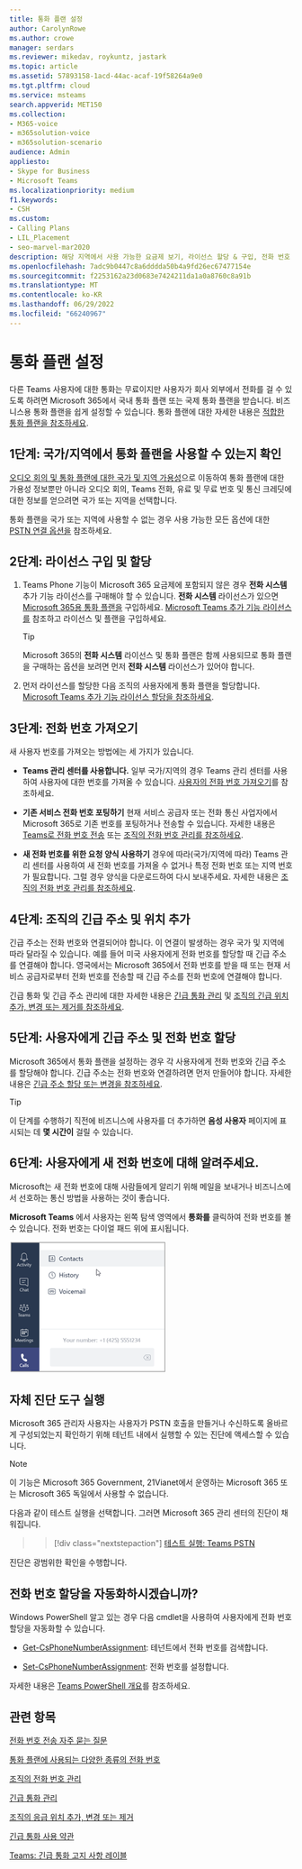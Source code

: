 ```yaml
---
title: 통화 플랜 설정
author: CarolynRowe
ms.author: crowe
manager: serdars
ms.reviewer: mikedav, roykuntz, jastark
ms.topic: article
ms.assetid: 57893158-1acd-44ac-acaf-19f58264a9e0
ms.tgt.pltfrm: cloud
ms.service: msteams
search.appverid: MET150
ms.collection:
- M365-voice
- m365solution-voice
- m365solution-scenario
audience: Admin
appliesto:
- Skype for Business
- Microsoft Teams
ms.localizationpriority: medium
f1.keywords:
- CSH
ms.custom:
- Calling Plans
- LIL_Placement
- seo-marvel-mar2020
description: 해당 지역에서 사용 가능한 요금제 보기, 라이선스 할당 & 구입, 전화 번호 가져오기, 위치 & 긴급 주소 추가 등 통화 플랜을 설정하는 방법을 알아봅니다.
ms.openlocfilehash: 7adc9b0447c8a6dddda50b4a9fd26ec67477154e
ms.sourcegitcommit: f2253162a23d0683e7424211da1a0a8760c8a91b
ms.translationtype: MT
ms.contentlocale: ko-KR
ms.lasthandoff: 06/29/2022
ms.locfileid: "66240967"
---
```

# <a name="set-up-calling-plans"></a>통화 플랜 설정

다른 Teams 사용자에 대한 통화는 무료이지만 사용자가 회사 외부에서 전화를 걸 수 있도록 하려면 Microsoft 365에서 국내 통화 플랜 또는 국제 통화 플랜을 받습니다. 비즈니스용 통화 플랜을 쉽게 설정할 수 있습니다.  통화 플랜에 대한 자세한 내용은 [적합한 통화 플랜을 참조하세요](calling-plan-landing-page.md).

## <a name="step-1-find-out-if-calling-plans-are-available-in-your-countryregion"></a>1단계: 국가/지역에서 통화 플랜을 사용할 수 있는지 확인
[오디오 회의 및 통화 플랜에 대한 국가 및 지역 가용성](country-and-region-availability-for-audio-conferencing-and-calling-plans/country-and-region-availability-for-audio-conferencing-and-calling-plans.md)으로 이동하여 통화 플랜에 대한 가용성 정보뿐만 아니라 오디오 회의, Teams 전화, 유료 및 무료 번호 및 통신 크레딧에 대한 정보를 얻으려면 국가 또는 지역을 선택합니다.

통화 플랜을 국가 또는 지역에 사용할 수 없는 경우 사용 가능한 모든 옵션에 대한 [PSTN 연결 옵션을](pstn-connectivity.md) 참조하세요.
  
## <a name="step-2-buy-and-assign-licenses"></a>2단계: 라이선스 구입 및 할당
1. Teams Phone 기능이 Microsoft 365 요금제에 포함되지 않은 경우 **전화 시스템** 추가 기능 라이선스를 구매해야 할 수 있습니다. **전화 시스템** 라이선스가 있으면 [Microsoft 365용 통화 플랜을](calling-plans-for-office-365.md) 구입하세요. [Microsoft Teams 추가 기능 라이선스를](./teams-add-on-licensing/microsoft-teams-add-on-licensing.md) 참조하고 라이선스 및 플랜을 구입하세요. 
    
    > [!TIP]
    > Microsoft 365의 **전화 시스템** 라이선스 및 통화 플랜은 함께 사용되므로 통화 플랜을 구매하는 옵션을 보려면 먼저 **전화 시스템** 라이선스가 있어야 합니다.
  
2. 먼저 라이선스를 할당한 다음 조직의 사용자에게 통화 플랜을 할당합니다. [Microsoft Teams 추가 기능 라이선스 할당을 참조하세요](./teams-add-on-licensing/assign-teams-add-on-licenses.md).
    
## <a name="step-3-get-phone-numbers"></a>3단계: 전화 번호 가져오기
새 사용자 번호를 가져오는 방법에는 세 가지가 있습니다.

- **Teams 관리 센터를 사용합니다.** 일부 국가/지역의 경우 Teams 관리 센터를 사용하여 사용자에 대한 번호를 가져올 수 있습니다. [사용자의 전화 번호 가져오기](getting-phone-numbers-for-your-users.md)를 참조하세요.
    
- **기존 서비스 전화 번호 포팅하기** 현재 서비스 공급자 또는 전화 통신 사업자에서 Microsoft 365로 기존 번호를 포팅하거나 전송할 수 있습니다. 자세한 내용은 [Teams로 전화 번호 전송](phone-number-calling-plans/transfer-phone-numbers-to-teams.md) 또는 [조직의 전화 번호 관리를 참조하세요](manage-phone-numbers-for-your-organization/manage-phone-numbers-for-your-organization.md). 
  
- **새 전화 번호를 위한 요청 양식 사용하기** 경우에 따라(국가/지역에 따라) Teams 관리 센터를 사용하여 새 전화 번호를 가져올 수 없거나 특정 전화 번호 또는 지역 번호가 필요합니다. 그럴 경우 양식을 다운로드하여 다시 보내주세요. 자세한 내용은 [조직의 전화 번호 관리를 참조하세요](manage-phone-numbers-for-your-organization/manage-phone-numbers-for-your-organization.md). 

## <a name="step-4-add-emergency-addresses-and-locations-for-your-organization"></a>4단계: 조직의 긴급 주소 및 위치 추가
<a name="bkmk_add_addresses"> </a> 긴급 주소는 전화 번호와 연결되어야 합니다. 이 연결이 발생하는 경우 국가 및 지역에 따라 달라질 수 있습니다. 예를 들어 미국 사용자에게 전화 번호를 할당할 때 긴급 주소를 연결해야 합니다. 영국에서는 Microsoft 365에서 전화 번호를 받을 때 또는 현재 서비스 공급자로부터 전화 번호를 전송할 때 긴급 주소를 전화 번호에 연결해야 합니다. 

긴급 통화 및 긴급 주소 관리에 대한 자세한 내용은 [긴급 통화 관리](what-are-emergency-locations-addresses-and-call-routing.md) 및 [조직의 긴급 위치 추가, 변경 또는 제거를 참조하세요](add-change-remove-emergency-location-organization.md).
    
## <a name="step-5-assign-an-emergency-address-and-a-phone-number-to-a-user"></a>5단계: 사용자에게 긴급 주소 및 전화 번호 할당
<a name="bkmk_add_addresses"> </a> Microsoft 365에서 통화 플랜을 설정하는 경우 각 사용자에게 전화 번호와 긴급 주소를 할당해야 합니다. 긴급 주소는 전화 번호와 연결하려면 먼저 만들어야 합니다. 자세한 내용은 [긴급 주소 할당 또는 변경을 참조하세요](assign-change-emergency-location-user.md).


> [!TIP]
> 이 단계를 수행하기 직전에 비즈니스에 사용자를 더 추가하면 **음성 사용자** 페이지에 표시되는 데 **몇 시간이** 걸릴 수 있습니다. 



## <a name="step-6-tell-your-users-about-their-new-phone-numbers"></a>6단계: 사용자에게 새 전화 번호에 대해 알려주세요.

Microsoft는 새 전화 번호에 대해 사람들에게 알리기 위해 메일을 보내거나 비즈니스에서 선호하는 통신 방법을 사용하는 것이 좋습니다.
 
**Microsoft Teams** 에서 사용자는 왼쪽 탐색 영역에서 **통화를** 클릭하여 전화 번호를 볼 수 있습니다. 전화 번호는 다이얼 패드 위에 표시됩니다.

![통화를 클릭한 후 사용할 수 있는 옵션의 스크린샷입니다.](media/teams-phone-number.png)

## <a name="run-a-self-diagnostics-tool"></a>자체 진단 도구 실행

Microsoft 365 관리자 사용자는 사용자가 PSTN 호출을 만들거나 수신하도록 올바르게 구성되었는지 확인하기 위해 테넌트 내에서 실행할 수 있는 진단에 액세스할 수 있습니다. 

> [!NOTE]
>이 기능은 Microsoft 365 Government, 21Vianet에서 운영하는 Microsoft 365 또는 Microsoft 365 독일에서 사용할 수 없습니다.

다음과 같이 테스트 실행을 선택합니다. 그러면 Microsoft 365 관리 센터의 진단이 채워집니다.
>> [!div class="nextstepaction"]
>> [테스트 실행: Teams PSTN](https://aka.ms/TeamsPSTNDiag)

진단은 광범위한 확인을 수행합니다.

## <a name="do-you-want-to-automate-assigning-phone-numbers"></a>전화 번호 할당을 자동화하시겠습니까?
<a name="bkmk_add_addresses"> </a>

Windows PowerShell 알고 있는 경우 다음 cmdlet을 사용하여 사용자에게 전화 번호 할당을 자동화할 수 있습니다. 
  
- [Get-CsPhoneNumberAssignment](/powershell/module/teams/Get-CsPhoneNumberAssignment): 테넌트에서 전화 번호를 검색합니다.
    
- [Set-CsPhoneNumberAssignment](/powershell/module/teams/Set-CsPhoneNumberAssignment): 전화 번호를 설정합니다.
    
자세한 내용은 [Teams PowerShell 개요](teams-powershell-overview.md)를 참조하세요.
  

## <a name="related-topics"></a>관련 항목
[전화 번호 전송 자주 묻는 질문](./phone-number-calling-plans/port-order-overview.md)

[통화 플랜에 사용되는 다양한 종류의 전화 번호](different-kinds-of-phone-numbers-used-for-calling-plans.md)

[조직의 전화 번호 관리](manage-phone-numbers-for-your-organization/manage-phone-numbers-for-your-organization.md)

[긴급 통화 관리](what-are-emergency-locations-addresses-and-call-routing.md) 

[조직의 응급 위치 추가, 변경 또는 제거](add-change-remove-emergency-location-organization.md)

[긴급 통화 사용 약관](emergency-calling-terms-and-conditions.md)

[Teams: 긴급 통화 고지 사항 레이블](https://github.com/MicrosoftDocs/OfficeDocs-SkypeForBusiness/blob/live/Teams/downloads/emergency-calling/emergency-calling-label-(en-us)-(v.1.0).zip?raw=true)

  
